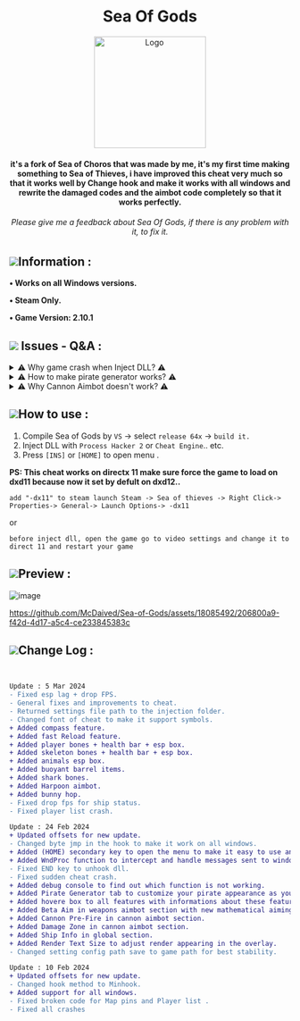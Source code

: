 

<h1 align="center">Sea Of Gods</h1>
<p align="center">
    <a href="https://github.com/McDaived/AIMi">
        <img src="https://github.com/McDaived/Sea-of-Gods/assets/18085492/2722d922-4b8e-4fd7-875a-eb4b67ce0881" alt="Logo" width="200" height="200">
    </a>
<h4 align="center">it's a fork of Sea of Choros that was made by me, it's my first time making something to Sea of Thieves,
i have improved this cheat very much so that it works well by Change hook and make it works with all windows and rewrite the damaged codes and the aimbot code completely so that it works perfectly.</h4>
<h6 align="center">Please give me a feedback about Sea Of Gods, if there is any problem with it, to fix it.</h6>
  
## ![](https://github.com/McDaived/NoRecoil-CS2/assets/18085492/fdee8c61-c0f7-41a2-80a0-15c1b5f5bb95)Information :
**• Works on all Windows versions.**

**• Steam Only.**

**• Game Version: 2.10.1**


## ![](https://github.com/McDaived/AIMi/assets/18085492/fbe9cdc5-b23f-4afb-bb7f-1aa8f807dd90) Issues - Q&A :

<details> 
        <summary>⚠ Why game crash when Inject DLL? ⚠</summary> 



 <br> ![](https://i.imgur.com/wTZs0Gk.png)</br>

 
``Overlay it crash only with CPU xenon, intel th3 ,
If you have these CPU try use EXTREME INJECTOR and select Standard mode in the injection settings.
or try another injector that works with these CPU.``
        
          
</details>      

<details> 
        <summary>⚠ How to make pirate generator works? ⚠</summary> 

https://github.com/McDaived/Sea-of-Gods/assets/18085492/9af67acf-f149-472c-ad48-fe7756579038

          
</details>  

<details> 
        <summary>⚠ Why Cannon Aimbot doesn't work? ⚠</summary> 


 
<br>``When you use the cannon the green aim mark appears on ship, to make it aim on ships hold right click in mouse.``</br>
        
          
</details>



## ![](https://github.com/McDaived/NoRecoil-CS2/assets/18085492/7eab67ab-4b44-40ee-b050-53e48a856fc5)How to use :
1. Compile Sea of Gods by ``VS`` -> select ``release 64x`` -> ``build it.``
2. Inject DLL with ``Process Hacker 2`` or ``Cheat Engine``.. etc.
3. Press ``[INS]`` or ``[HOME]`` to open menu .

**PS: This cheat works on directx 11 make sure force the game to load on dxd11
because now it set by defult on dxd12..**

    
    
    add "-dx11" to steam launch Steam -> Sea of thieves -> Right Click-> Properties-> General-> Launch Options-> -dx11

or

``before inject dll, open the game go to video settings and change it to direct 11 and restart your game``



## ![](https://github.com/McDaived/Discord-Profile-Card/assets/18085492/7a4879fd-97a1-4807-98e5-8f62137dee6e)Preview :


![image](https://github.com/McDaived/Sea-of-Gods/assets/18085492/a36d4a65-8af1-41c9-8d7d-89ab93dce717)


https://github.com/McDaived/Sea-of-Gods/assets/18085492/206800a9-f42d-4d17-a5c4-ce233845383c


## ![](https://github.com/McDaived/AIMi/assets/18085492/cc9f4ef7-bce7-488a-82dc-e4baa198896a)Change Log :
```diff


Update : 5 Mar 2024
- Fixed esp lag + drop FPS.
- General fixes and improvements to cheat.
- Returned settings file path to the injection folder.
- Changed font of cheat to make it support symbols.
+ Added compass feature.
+ Added fast Reload feature.
+ Added player bones + health bar + esp box.
+ Added skeleton bones + health bar + esp box.
+ Added animals esp box.
+ Added buoyant barrel items.
+ Added shark bones.
+ Added Harpoon aimbot.
+ Added bunny hop.
- Fixed drop fps for ship status.
- Fixed player list crash.

Update : 24 Feb 2024
+ Updated offsets for new update.
- Changed byte jmp in the hook to make it work on all windows.
+ Added (HOME) secondary key to open the menu to make it easy to use another cheats.
+ Added WndProc function to intercept and handle messages sent to window.
- Fixed END key to unhook dll.
- Fixed sudden cheat crash.
+ Added debug console to find out which function is not working.
+ Added Pirate Generator tab to customize your pirate appearance as you wish.
+ Added hovere box to all features with informations about these features.
+ Added Beta Aim in weapons aimbot section with new mathematical aiming accuracy, (beta version).
+ Added Cannon Pre-Fire in cannon aimbot section.
+ Added Damage Zone in cannon aimbot section.
+ Added Ship Info in global section.
+ Added Render Text Size to adjust render appearing in the overlay.
- Changed setting config path save to game path for best stability. 

Update : 10 Feb 2024
+ Updated offsets for new update.
- Changed hook method to Minhook.
+ Added support for all windows.
- Fixed broken code for Map pins and Player list .
- Fixed all crashes
```
